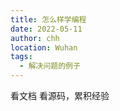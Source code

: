 ```yaml
---
title: 怎么样学编程
date: 2022-05-11
author: chh
location: Wuhan  
tags: 
  - 解决问题的例子
---
```


看文档
看源码，累积经验
